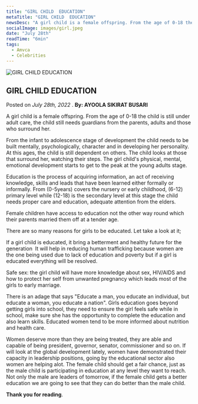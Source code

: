 ```yaml
---
title: "GIRL CHILD  EDUCATION"
metaTitle: "GIRL CHILD  EDUCATION"
newsDesc: "A girl child is a female offspring. From the age of 0-18 the child is still under adult care, the child still needs guardians from the parents, adults and those who surround her."
socialImage: images/girl.jpeg
date: "July 28th"
readTime: "6min"
tags:
  - Amvca
  - Celebrities
---
```


![GIRL CHILD  EDUCATION ](/images/girl.jpeg "GIRL CHILD  EDUCATION")

## GIRL CHILD EDUCATION

Posted on _July 28th, 2022_ . **By: AYOOLA SIKIRAT BUSARI**

A girl child is a female offspring. From the age of 0-18 the child is still under adult care, the child still needs guardians from the parents, adults and those who surround her.

From the infant to adolescence stage of development the child needs to be built mentally, psychologically, character and in developing her personality. At this ages, the child is still dependent on others. The child looks at those that surround her, watching their steps. The girl child's physical, mental, emotional development starts to get to the peak at the young adults stage.

Education is the process of acquiring information, an act of receiving knowledge, skills and leads that have been learned either formally or informally. From (0-5years) covers the nursery or early childhood, (6-12) primary level while (12-18) is the secondary level at this stage the child needs proper care and education, adequate attention from the elders.

Female children have access to education not the other way round which their parents married them off at a tender age.

There are so many reasons for girls to be educated. Let take a look at it;

If a girl child is educated, it bring a betterment and healthy future for the generation
 It will help in reducing human trafficking because women are the one being used due to lack of education and poverty but if a girl is educated everything will be resolved.

Safe sex: the girl child will have more knowledge about sex, HIV/AIDS and how to protect her self from unwanted pregnancy which leads most of the girls to early marriage.

There is an adage that says "Educate a man, you educate an individual, but educate a woman, you educate a nation". Girls education goes beyond getting girls into school, they need to ensure the girl feels safe while in school, make sure she has the opportunity to complete the education and also learn skills. Educated women tend to be more informed about nutrition and health care.

Women deserve more than they are being treated, they are able and capable of being president, governor, senator, commissioner and so on. If will look at the global development lately, women have demonstrated their capacity in leadership positions, going by the educational sector also women are helping alot. The female child should get a fair chance, just as the male child is participating in education at any level they want to reach. Not only the male are leaders of tomorrow, if the female child gets a better education we are going to see that they can do better than the male child.  


**Thank you for reading**.
